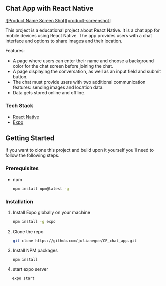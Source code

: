<!-- ABOUT THE PROJECT -->

## Chat App with React Native

[![Product Name Screen Shot][product-screenshot]](https://example.com)

This project is a educational project about React Native. It is a chat app for mobile devices using React Native. The app provides users with a chat interface and options to share images and their
location.

Features:

- A page where users can enter their name and choose a background color for the chat screen
  before joining the chat.
- A page displaying the conversation, as well as an input field and submit button.
- The chat must provide users with two additional communication features: sending images
  and location data.
- Data gets stored online and offline.

### Tech Stack

- [React Native](https://reactnative.dev/)
- [Expo](https://expo.dev/)

<!-- GETTING STARTED -->

## Getting Started

If you want to clone this project and build upon it yourself you'll need to follow the following steps.

### Prerequisites

- npm
  ```sh
  npm install npm@latest -g
  ```

### Installation

1. Install Expo globally on your machine
   ```sh
   npm install -g expo
   ```
2. Clone the repo
   ```sh
   git clone https://github.com/julianegoe/CF_chat_app.git
   ```
3. Install NPM packages
   ```sh
   npm install
   ```
4. start expo server

```sh
   expo start
```
